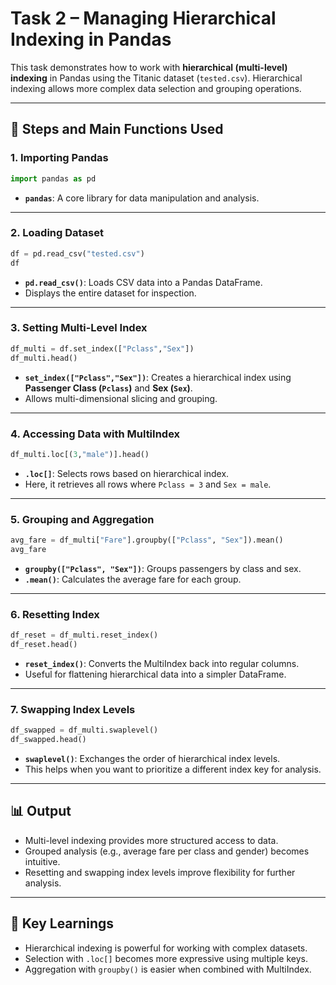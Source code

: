 # Task 2 – Managing Hierarchical Indexing in Pandas

This task demonstrates how to work with **hierarchical (multi-level) indexing** in Pandas using the Titanic dataset (`tested.csv`). Hierarchical indexing allows more complex data selection and grouping operations.

---

## 📌 Steps and Main Functions Used

### 1. **Importing Pandas**

```python
import pandas as pd
```

* **`pandas`**: A core library for data manipulation and analysis.

---

### 2. **Loading Dataset**

```python
df = pd.read_csv("tested.csv")
df
```

* **`pd.read_csv()`**: Loads CSV data into a Pandas DataFrame.
* Displays the entire dataset for inspection.

---

### 3. **Setting Multi-Level Index**

```python
df_multi = df.set_index(["Pclass","Sex"])
df_multi.head()
```

* **`set_index(["Pclass","Sex"])`**: Creates a hierarchical index using **Passenger Class (`Pclass`)** and **Sex (`Sex`)**.
* Allows multi-dimensional slicing and grouping.

---

### 4. **Accessing Data with MultiIndex**

```python
df_multi.loc[(3,"male")].head()
```

* **`.loc[]`**: Selects rows based on hierarchical index.
* Here, it retrieves all rows where `Pclass = 3` and `Sex = male`.

---

### 5. **Grouping and Aggregation**

```python
avg_fare = df_multi["Fare"].groupby(["Pclass", "Sex"]).mean()
avg_fare
```

* **`groupby(["Pclass", "Sex"])`**: Groups passengers by class and sex.
* **`.mean()`**: Calculates the average fare for each group.

---

### 6. **Resetting Index**

```python
df_reset = df_multi.reset_index()
df_reset.head()
```

* **`reset_index()`**: Converts the MultiIndex back into regular columns.
* Useful for flattening hierarchical data into a simpler DataFrame.

---

### 7. **Swapping Index Levels**

```python
df_swapped = df_multi.swaplevel()
df_swapped.head()
```

* **`swaplevel()`**: Exchanges the order of hierarchical index levels.
* This helps when you want to prioritize a different index key for analysis.

---

## 📊 Output

* Multi-level indexing provides more structured access to data.
* Grouped analysis (e.g., average fare per class and gender) becomes intuitive.
* Resetting and swapping index levels improve flexibility for further analysis.

---

## 🚀 Key Learnings

* Hierarchical indexing is powerful for working with complex datasets.
* Selection with `.loc[]` becomes more expressive using multiple keys.
* Aggregation with `groupby()` is easier when combined with MultiIndex.